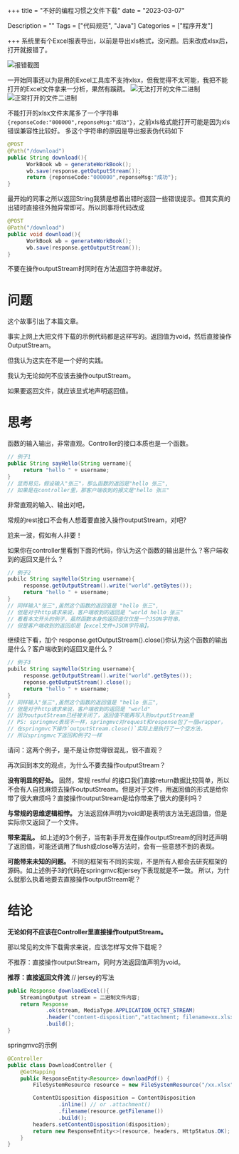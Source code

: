 +++
title = "不好的编程习惯之文件下载"
date = "2023-03-07"

Description = ""
Tags = ["代码规范", "Java"]
Categories = ["程序开发"]

+++
系统里有个Excel报表导出，以前是导出xls格式，没问题。后来改成xlsx后，打开就报错了。

![报错截图](/images/error_when_open_xlsx.png)

一开始同事还以为是用的Excel工具库不支持xlsx，但我觉得不太可能，我把不能打开的Excel文件拿来一分析，果然有蹊跷。
![无法打开的文件二进制](/images/file_compare.png)
![正常打开的文件二进制](/images/file_compare_right.png)

不能打开的xlsx文件末尾多了一个字符串`{reponseCode:"000000",reponseMsg:"成功"}`，之前xls格式能打开可能是因为xls错误兼容性比较好。
多这个字符串的原因是导出报表伪代码如下

```java
@POST
@Path("/download")
public String download(){
      WorkBook wb = generateWorkBook();
      wb.save(response.getOutputStream());
      return {reponseCode:"000000",reponseMsg:"成功"};
}
```

最开始的同事之所以返回String我猜是想着出错时返回一些错误提示。但其实真的出错时直接往外抛异常即可。所以同事将代码改成

```java
@POST
@Path("/download")
public void download(){
      WorkBook wb = generateWorkBook();
      wb.save(response.getOutputStream());
}
```

不要在操作outputStream时同时在方法返回字符串就好。

# 问题
这个故事引出了本篇文章。

事实上网上大把文件下载的示例代码都是这样写的。返回值为void，然后直接操作OutputStream。

但我认为这实在不是一个好的实践。

我认为无论如何不应该去操作outputStream。

如果要返回文件，就应该显式地声明返回值。
# 思考
函数的输入输出，非常直观。Controller的接口本质也是一个函数。

```java
// 例子1
public String sayHello(String uername){
     return "hello " + username;
}
// 显而易见，假设输入"张三"，那么函数的返回是"hello 张三",
// 如果是在controller里，那客户端收到的报文是"hello 张三"
```

非常直观的输入、输出对吧，

常规的rest接口不会有人想着要直接入操作outputStream，对吧?

尬来一波，假如有人非要！

如果你在controller里看到下面的代码，你认为这个函数的输出是什么？客户端收到的返回又是什么？

```java
// 例子2
pubilc String sayHello(String username){
     response.getOutputStream().write("world".getBytes());
     return "hello " + username;
}
// 同样输入"张三",虽然这个函数的返回值是 "hello 张三",
// 但是对于http请求来说，客户端收到的返回是 "world hello 张三"
// 看看本文开头的例子，虽然函数本身的返回值仅仅是一个JSON字符串，
// 但是客户端收到的返回却是【excel文件+JSON字符串】。
```

继续往下看，加个 response.getOutputStream().close()你认为这个函数的输出是什么？客户端收到的返回又是什么？

```java
// 例子3
pubilc String sayHello(String username){
     response.getOutputStream().write("world".getBytes());
     reponse.getOutputStream().close();
     return "hello " + username;
}
// 同样输入"张三",虽然这个函数的返回值是 "hello 张三",
// 但是对于http请求来说，客户端收到的返回是 "world"
// 因为outputStream已经被关闭了，返回值不能再写入到outputStream里
// PS: springmvc表现不一样，springmvc对request和response包了一层wrapper，
// 在springmvc下操作`outputStream.close()`实际上是执行了一个空方法，
// 所以springmvc下返回和例子2一样
```

请问：这两个例子，是不是让你觉得很混乱，很不直观？

再次回到本文的观点，为什么不要去操作outputStream？

**没有明显的好处。**
固然，常规 restful 的接口我们直接return数据比较简单，所以不会有人自找麻烦去操作outputStream。但是对于文件，用返回值的形式是给你带了很大麻烦吗？直接操作outputStream是给你带来了很大的便利吗？

**与常规的思维逻辑相悖。**
方法返回体声明为void即是表明该方法无返回值，但是实际你又返回了一个文件。

**带来混乱。**
如上述的3个例子，当有新手开发在操作outputStream的同时还声明了返回值，可能还调用了flush或close等方法时，会有一些意想不到的表现。

**可能带来未知的问题。**
不同的框架有不同的实现，不是所有人都会去研究框架的源码。如上述例子3的代码在springmvc和jersey下表现就是不一致。
所以，为什么就那么执着地要去直接操作outputStream呢？

# 结论
**无论如何不应该在Controller里直接操作outputStream。**

那以常见的文件下载需求来说，应该怎样写文件下载呢？

不推荐：直接操作outputStream，同时方法返回值声明为void。

**推荐：直接返回文件流**
// jersey的写法
```java
public Response downloadExcel(){
    StreamingOutput stream = 二进制文件内容;
    return Response
            .ok(stream, MediaType.APPLICATION_OCTET_STREAM)
            .header("content-disposition","attachment; filename=xx.xlsx")
            .build();
}
```

springmvc的示例

```java
@Controller
public class DownloadController {
    @GetMapping
    public ResponseEntity<Resource> downloadPdf() {
        FileSystemResource resource = new FileSystemResource("/xx.xlsx");

        ContentDisposition disposition = ContentDisposition
                .inline() // or .attachment()
                .filename(resource.getFilename())
                .build();
        headers.setContentDisposition(disposition);
        return new ResponseEntity<>(resource, headers, HttpStatus.OK);
    }
}
```
